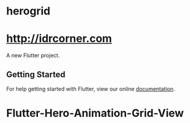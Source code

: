 # herogrid
# http://idrcorner.com
A new Flutter project.

## Getting Started

For help getting started with Flutter, view our online
[documentation](https://flutter.io/).
# Flutter-Hero-Animation-Grid-View

